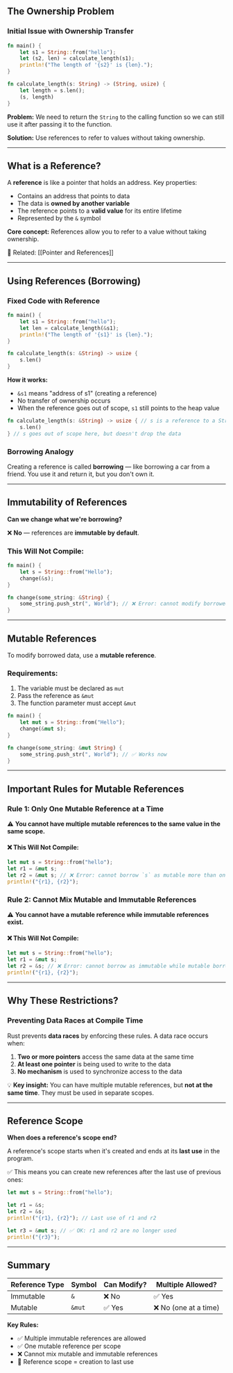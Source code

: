## The Ownership Problem

### Initial Issue with Ownership Transfer

```rust
fn main() {
    let s1 = String::from("hello");
    let (s2, len) = calculate_length(s1);
    println!("The length of '{s2}' is {len}.");
}

fn calculate_length(s: String) -> (String, usize) {
    let length = s.len();
    (s, length)
}
```

**Problem:** We need to return the `String` to the calling function so we can still use it after passing it to the function.

**Solution:** Use references to refer to values without taking ownership.

---

## What is a Reference?

A **reference** is like a pointer that holds an address. Key properties:

- Contains an address that points to data
- The data is **owned by another variable**
- The reference points to a **valid value** for its entire lifetime
- Represented by the `&` symbol

**Core concept:** References allow you to refer to a value without taking ownership.

📌 Related: [[Pointer and References]]

---

## Using References (Borrowing)

### Fixed Code with Reference

```rust
fn main() {
    let s1 = String::from("hello");
    let len = calculate_length(&s1);
    println!("The length of '{s1}' is {len}.");
}

fn calculate_length(s: &String) -> usize {
    s.len()
}
```

**How it works:**

- `&s1` means "address of s1" (creating a reference)
- No transfer of ownership occurs
- When the reference goes out of scope, `s1` still points to the heap value

```rust
fn calculate_length(s: &String) -> usize { // s is a reference to a String
    s.len()
} // s goes out of scope here, but doesn't drop the data
```

### Borrowing Analogy

Creating a reference is called **borrowing** — like borrowing a car from a friend. You use it and return it, but you don't own it.

---

## Immutability of References

**Can we change what we're borrowing?**

❌ **No** — references are **immutable by default**.

### This Will Not Compile:

```rust
fn main() {
    let s = String::from("Hello");
    change(&s);
}

fn change(some_string: &String) {
    some_string.push_str(", World"); // ❌ Error: cannot modify borrowed content
}
```

---

## Mutable References

To modify borrowed data, use a **mutable reference**.

### Requirements:

1. The variable must be declared as `mut`
2. Pass the reference as `&mut`
3. The function parameter must accept `&mut`

```rust
fn main() {
    let mut s = String::from("Hello");
    change(&mut s);
}

fn change(some_string: &mut String) {
    some_string.push_str(", World"); // ✅ Works now
}
```

---

## Important Rules for Mutable References

### Rule 1: Only One Mutable Reference at a Time

⚠️ **You cannot have multiple mutable references to the same value in the same scope.**

#### ❌ This Will Not Compile:

```rust
let mut s = String::from("hello");
let r1 = &mut s;
let r2 = &mut s; // ❌ Error: cannot borrow `s` as mutable more than once
println!("{r1}, {r2}");
```

### Rule 2: Cannot Mix Mutable and Immutable References

⚠️ **You cannot have a mutable reference while immutable references exist.**

#### ❌ This Will Not Compile:

```rust
let mut s = String::from("hello");
let r1 = &mut s;
let r2 = &s; // ❌ Error: cannot borrow as immutable while mutable borrow exists
println!("{r1}, {r2}");
```

---

## Why These Restrictions?

### Preventing Data Races at Compile Time

Rust prevents **data races** by enforcing these rules. A data race occurs when:

1. **Two or more pointers** access the same data at the same time
2. **At least one pointer** is being used to write to the data
3. **No mechanism** is used to synchronize access to the data

💡 **Key insight:** You can have multiple mutable references, but **not at the same time**. They must be used in separate scopes.

---

## Reference Scope

**When does a reference's scope end?**

A reference's scope starts when it's created and ends at its **last use** in the program.

✅ This means you can create new references after the last use of previous ones:

```rust
let mut s = String::from("hello");

let r1 = &s;
let r2 = &s;
println!("{r1}, {r2}"); // Last use of r1 and r2

let r3 = &mut s; // ✅ OK: r1 and r2 are no longer used
println!("{r3}");
```

---

## Summary

|Reference Type|Symbol|Can Modify?|Multiple Allowed?|
|---|---|---|---|
|Immutable|`&`|❌ No|✅ Yes|
|Mutable|`&mut`|✅ Yes|❌ No (one at a time)|

**Key Rules:**

- ✅ Multiple immutable references are allowed
- ✅ One mutable reference per scope
- ❌ Cannot mix mutable and immutable references
- 📌 Reference scope = creation to last use